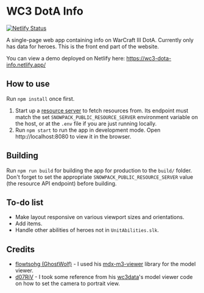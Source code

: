 # WC3 DotA Info

[![Netlify Status](https://api.netlify.com/api/v1/badges/47086135-bad0-4788-b17a-600e461faac6/deploy-status)](https://app.netlify.com/sites/wc3-dota-info/deploys)

A single-page web app containing info on WarCraft III DotA. Currently only has data for heroes. This is the front end part of the website.

You can view a demo deployed on Netlify here: https://wc3-dota-info.netlify.app/

## How to use

Run `npm install` once first.

1. Start up a [resource server](http://github.com) to fetch resources from. Its endpoint must match the set `SNOWPACK_PUBLIC_RESOURCE_SERVER` environment variable on the host, or at the `.env` file if you are just running locally.
2. Run `npm start` to run the app in development mode. Open http://localhost:8080 to view it in the browser.

## Building

Run `npm run build` for building the app for production to the `build/` folder. Don't forget to set the appropriate `SNOWPACK_PUBLIC_RESOURCE_SERVER` value (the resource API endpoint) before building.

## To-do list

* Make layout responsive on various viewport sizes and orientations.
* Add items.
* Handle other abilities of heroes not in `UnitAbilities.slk`.

## Credits

* [flowtsohg (GhostWolf)](https://github.com/flowtsohg) - I used his [mdx-m3-viewer](https://github.com/flowtsohg/mdx-m3-viewer) library for the model viewer.
* [d07RiV](https://github.com/d07RiV) - I took some reference from his [wc3data](https://github.com/d07RiV/wc3data)'s model viewer code on how to set the camera to portrait view.